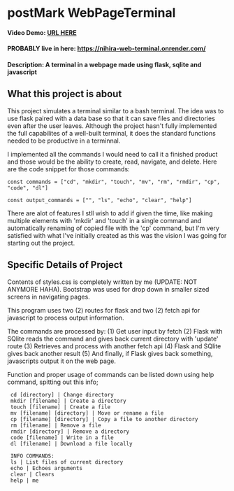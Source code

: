 # postMark WebPageTerminal
#### Video Demo: [URL HERE](https://youtu.be/95tFD5UlWUw)
#### PROBABLY live in here: https://nihira-web-terminal.onrender.com/
#### Description: A terminal in a webpage made using flask, sqlite and javascript

## What this project is about

This project simulates a terminal similar to a bash terminal. The idea was to use flask paired with a data base so that it can save files and directories even after the user leaves. Although the project hasn't fully implemented the full capabilites of a well-built terminal, it does the standard functions needed to be productive in a terminnal.

I implemented all the commands I would need to call it a finished product and those would be the ability to create, read, navigate, and delete. Here are the code snippet for those commands:

```const commands = ["cd", "mkdir", "touch", "mv", "rm", "rmdir", "cp", "code", "dl"]```

```const output_commands = ["", "ls", "echo", "clear", "help"]```

There are alot of features I stll wish to add if given the time, like making multiple elements with 'mkdir' and 'touch'  in a single command and automatically renaming of copied file with the 'cp' command, but I'm very satisfied with what I've initially created as this was the vision I was going for starting out the project.

## Specific Details of Project

Contents of styles.css is completely written by me (UPDATE: NOT ANYMORE HAHA). Bootstrap was used for drop down in smaller sized screens in navigating pages.

This program uses two (2) routes for flask and two (2) fetch api for javascript to process output information.

The commands are processed by: (1) Get user input by fetch
(2) Flask with SQlite reads the command and gives back current directory with 'update' route (3) Retrieves and process with another fetch api (4) Flask and SQlite gives back another result (5) And finally, if Flask gives back something, javascripts output it on the web page.

Function and proper usage of commands can be listed down using help command, spitting out this info;

```
 cd [directory] | Change directory
 mkdir [filename] | Create a directory
 touch [filename] | Create a file
 mv [filename] [directory] | Move or rename a file
 cp [filename] [directory] | Copy a file to another directory
 rm [filename] | Remove a file
 rmdir [directory] | Remove a directory
 code [filename] | Write in a file
 dl [filename] | Download a file locally

 INFO COMMANDS:
 ls | List files of current directory
 echo | Echoes arguments
 clear | Clears
 help | me
```
